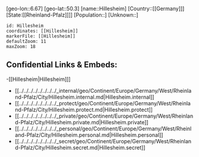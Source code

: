 ﻿---
location: [50.3,6.67]
mapzoom: [7,12] 
mapmarker: city 
type: City
tags:
- geo/City


SpocWebEntityId: 30942
isDeleted: false
confidential: public

---
[geo-lon::6.67]
[geo-lat::50.3]
[name::Hillesheim]
[Country::[[Germany]]]
[State:[[Rheinland-Pfalz]]]]
[Population::]
[Unknown::]


```leaflet
id: Hillesheim
coordinates: [[Hillesheim]]
markerFile: [[Hillesheim]]
defaultZoom: 11 
maxZoom: 18
```


## Confidential Links & Embeds: 
-[[Hillesheim|Hillesheim]]] 
- [[../../../../../../../../_internal/geo/Continent/Europe/Germany/West/Rheinland-Pfalz/City/Hillesheim.internal.md|Hillesheim.internal]] 
- [[../../../../../../../../_protect/geo/Continent/Europe/Germany/West/Rheinland-Pfalz/City/Hillesheim.protect.md|Hillesheim.protect]] 
- [[../../../../../../../../_private/geo/Continent/Europe/Germany/West/Rheinland-Pfalz/City/Hillesheim.private.md|Hillesheim.private]] 
- [[../../../../../../../../_personal/geo/Continent/Europe/Germany/West/Rheinland-Pfalz/City/Hillesheim.personal.md|Hillesheim.personal]] 
- [[../../../../../../../../_secret/geo/Continent/Europe/Germany/West/Rheinland-Pfalz/City/Hillesheim.secret.md|Hillesheim.secret]] 
